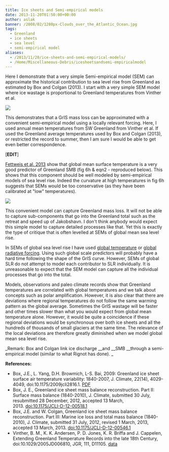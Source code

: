 ```yaml
---
title: Ice sheets and Semi-empirical models
date: 2013-11-20T01:50:00+00:00
author: aslak
banner: /2008/02/1280px-Clouds_over_the_Atlantic_Ocean.jpg
tags:
  - Greenland
  - ice sheets
  - sea level
  - semi-empirical model
aliases:
  - /2013/11/20/ice-sheets-and-semi-empirical-models/
  - /Home/Miscellaneous-Debris/icesheetsandsemi-empiricalmodel
---
```

Here I demonstrate that a very simple Semi-empirical model (SEM) can approximate the historical contribution to sea level rise from Greenland as estimated by Box and Colgan (2013). I start with a very simple SEM model where ice wastage is proportional to Greenland temperatures from Vinther et al.
<!--more-->  
![](/2016/02/grissem.png)

This demonstrates that a GrIS mass loss can be approximated with a convenient semi-empirical model using a locally relevant forcing. Here, I used annual mean temperatures from SW Greenland from Vinther et al. If used the Greenland average temperatures used by Box and Colgan (2013), or restricted the record to summer, then I am sure I would be able to get even better correspondence.

[**EDIT**]

[Fettweis et al. 2013](http://www.the-cryosphere.net/7/469/2013/tc-7-469-2013.pdf) show that global mean surface temperature is a very good predictor of Greenland SMB (fig 6h & eqn2 - reproduced below). This shows that this component should be well modeled by semi-empirical models of sea level rise. Indeed the curvature at high temperatures in fig 6h suggests that SEMs would be too conservative (as they have been calibrated at "low" temperatures).

![](/2016/02/fettweis13fig6h-1.png)

This convenient model can capture Greenland mass loss. It will not be able to capture sub-components that go into the Greenland total such as the retreat and speed up of Jakobshavn. I don't think anybody would expect this simple model to capture detailed processes like that. Yet this is exactly the type of critique that is often levelled at SEMs of global mean sea level rise.

In SEMs of global sea level rise I have used [global temperature](/Home/PDFs/Announcements/gslprojection) or [global radiative forcing](/Home/PDFs/Announcements/anthropogenicforcingdominatessealevelrisesince1850). Using such global scale predictors will probably have a hard time following the shape of the GrIS curve. However, SEMs of global SLR do not attempt to model each contributor to SLR individually. It is unreasonable to expect that the SEM model can capture all the individual processes that go into the total.

Models, observations and paleo climate records show that Greenland temperatures are correlated with global temperatures and we talk about concepts such as polar amplification. However, it is also clear that there are deviations where regional temperatures do not follow the same warming pattern as the global average. Sometimes the GrIS wastage will be faster and other times slower than what you would expect from global mean temperature alone. However, it would be quite a coincidence if these regional deviations would be synchronous over both ice sheets and all the hundreds of thousands of small glaciers at the same time. The relevance of the local deviations are therefore greatly diminished when we model global mean sea level rise.

_Remark: Box and Colgan link ice discharge __and __SMB __through a semi-empirical model (similar to what Rignot has done). _

**References:**

  * Box, J.E., L. Yang, D.H. Browmich, L-S. Bai, 2009: Greenland ice sheet surface air temperature variability: 1840-2007, J. Climate, 22(14), 4029-4049, doi:10.1175/2009jcli2816.1. [PDF](http://bprc.osu.edu/~jbox/pubs/Box_et_al_2009_J_Climate.pdf)
  * Box, J. E., Greenland ice sheet mass balance reconstruction. Part II: Surface mass balance (1840-2010), J. Climate, submitted 30 July, resubmitted 28 December, 2012, accepted 13 March, 2013. [doi:10.1175/JCLI-D-12-00518.1](http://dx.doi.org/10.1175/JCLI-D-12-00518.1)
  * Box, J.E. and W. Colgan, Greenland ice sheet mass balance reconstruction. Part III: Marine ice loss and total mass balance (1840-2010), J. Climate, submitted 31 July, 2012, revised 1 March, 2013, accepted 13 March, 2013. [doi:10.1175/JCLI-D-12-00546.1](http://dx.doi.org/10.1175/JCLI-D-12-00546.1)
  * Vinther, B. M., K. K. Andersen, P. D. Jones, K. R. Briffa and J. Cappelen, Extending Greenland Temperature Records into the late 18th Century, doi:10.1029/2005JD006810, JGR, 111, D11105. [data](http://www.cru.uea.ac.uk/cru/data/greenland/swgreenlandave.dat)
